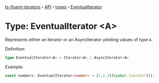 [ts-fluent-iterators](../../README.md) › [API](../index.md) › [types](../index.md#Types) › [EventualIterator](eventual_iterator.md)

# Type: EventualIterator <**A**>

Represents either an Iterator or an AsyncIterator yielding values of type `A`.
  
Definition:
```typescript
type EventualIterator<A> = Iterator<A> | AsyncIterator<A>
```

Example:
```typescript
const numbers: EventualIterator<number> = [1,2,3][Symbol.iterator]();
```

